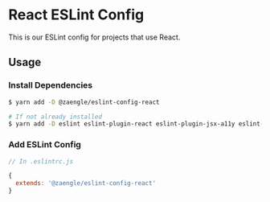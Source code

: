 # React ESLint Config

This is our ESLint config for projects that use React.

## Usage

### Install Dependencies

```bash
$ yarn add -D @zaengle/eslint-config-react

# If not already installed
$ yarn add -D eslint eslint-plugin-react eslint-plugin-jsx-a11y eslint-plugin-react-hooks
```

### Add ESLint Config

```js
// In .eslintrc.js

{
  extends: '@zaengle/eslint-config-react'
}
```
